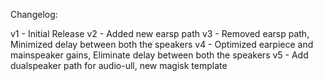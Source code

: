 Changelog:

v1 - Initial Release
v2 - Added new earsp path
v3 - Removed earsp path, Minimized delay between both the speakers
v4 - Optimized earpiece and mainspeaker gains, Eliminate delay between both the speakers
v5 - Add dualspeaker path for audio-ull, new magisk template